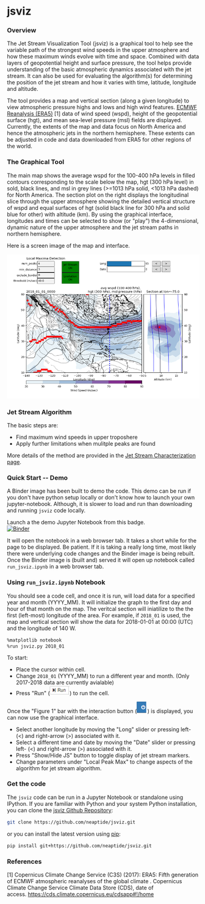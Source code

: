 # jsviz

### Overview
The Jet Stream Visualization Tool (jsviz) is a graphical tool to help see the variable path of the strongest wind speeds in the upper atmosphere and how these maximum winds evolve with time and space.  Combined with data layers of geopotential height and surface pressure, the tool helps provide understanding of the basic atmospheric dynamics associated with the jet stream.  It can also be used for evaluating the algorithm(s) for determining the position of the jet stream and how it varies with time, latitude, longitude and altitude. 

The tool provides a map and vertical section (along a given longitude) to view atmospheric pressure highs and lows and high wind features.  [ECMWF Reanalysis (ERA5)](https://confluence.ecmwf.int/display/CKB/What+is+ERA5) [1] data of wind speed (wspd), height of the geopotential surface (hgt), and mean sea-level pressure (msl) fields are displayed.  Currently, the extents of the map and data focus on North America and hence the atmospheric jets in the northern hemisphere.  These extents can be adjusted in code and data downloaded from ERA5 for other regions of the world.

### The Graphical Tool

The main map shows the average wspd for the 100-400 hPa levels in filled contours corresponding to the scale below the map, hgt (300 hPa level) in sold, black lines, and msl in grey lines (>=1013 hPa solid, <1013 hPa dashed) for North America. The section plot on the right displays the longitudinal slice through the upper atmosphere showing the detailed vertical structure of wspd and equal surfaces of hgt (solid black line for 300 hPa and solid blue for other) with altitude (km). By using the graphical interface, longitudes and times can be selected to show (or "play") the 4-dimensional, dynamic nature of the upper atmosphere and the jet stream paths in northern hemisphere. 

Here is a screen image of the map and interface. 

![Image of jsviz window](https://github.com/neaptide/jsviz/blob/master/images/run_jsviz_ipynb.png)

### Jet Stream Algorithm 

The basic steps are:
- Find maximum wind speeds in upper troposhere
- Apply further limitations when mulitple peaks are found

More details of the method are provided in the [Jet Stream Characterization page](https://github.com/neaptide/jsviz/blob/master/jsalgo.md).

### Quick Start -- Demo

A Binder image has been built to demo the code. This demo can be run if you don't have python setup locally or don't know how to launch your own jupyter-notebook.  Although, it is slower to load and run than downloading and running `jsviz` code locally. 

Launch a the demo Jupyter Notebook from this badge.  
[![Binder](https://mybinder.org/badge_logo.svg)](https://mybinder.org/v2/gh/neaptide/jsviz/master?filepath=run_jsviz.ipynb) 

It will open the notebook in a web browser tab. It takes a short while for the page to be displayed.  Be patient.  If it is taking a really long time, most likely there were underlying code changes and the Binder image is being rebuilt. Once the Binder image is (built and) served it will open up notebook called `run_jsviz.ipynb` in a web browser tab. 

### Using `run_jsviz.ipynb` Notebook

You should see a code cell, and once it is run, will load data for a specified year and month (YYYY_MM).  It will initialize the graph to the first day and hour of that month on the map.  The veritcal section will iniatilize to the the first (left-most) longitude of the area.  For example, if `2018_01` is used, the map and vertical section will show the data for 2018-01-01 at 00:00 (UTC) and the longitude of 140 W.

```
%matplotlib notebook
%run jsviz.py 2018_01
```

To start:
- Place the cursor within cell.
- Change `2018_01` (YYYY_MM) to run a different year and month. (Only 2017-2018 data are currently avialable)
- Press "Run" (![run button](https://github.com/neaptide/jsviz/blob/master/images/run_button.png)) to run the cell.  

Once the "Figure 1" bar with the interaction button (![interaction_button](https://github.com/neaptide/jsviz/blob/master/images/interaction_button.png)) is displayed, you can now use the graphical interface. 
- Select another longitude by moving the "Long" slider or pressing left- (<) and right-arrow (>) associated with it.  
- Select a different time and date by moving the "Date" slider or pressing left- (<) and right-arrow (>) associated with it.
- Press "Show/Hide JS" button to toggle display of jet stream markers.
- Change parameters under "Local Peak Max" to change aspects of the algorithm for jet stream algorithm.

### Get the code 

The `jsviz` code can be run in a Jupyter Notebook or standalone using IPython.  If you are familiar with Python and your system Python installation, you can clone the [jsviz Github Repository](https://github.com/neaptide/jsviz): 

```bash
git clone https://github.com/neaptide/jsviz.git
```

or you can install the latest version using [pip](http://pypi.python.org/pypi/pip):

```bash
pip install git+https://github.com/neaptide/jsviz.git
```
### References

[1] Copernicus Climate Change Service (C3S) (2017): ERA5: Fifth generation of ECMWF atmospheric reanalyses of the global climate . Copernicus Climate Change Service Climate Data Store (CDS), date of access. https://cds.climate.copernicus.eu/cdsapp#!/home

